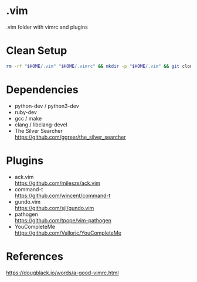 # .vim
.vim folder with vimrc and plugins

# Clean Setup
```bash
rm -rf "$HOME/.vim" "$HOME/.vimrc" && mkdir -p "$HOME/.vim" && git clone git@github.com:image357/.vim.git "$HOME/.vim" || git clone https://github.com/image357/.vim.git "$HOME/.vim" && "$HOME/.vim/setup.sh"
```

# Dependencies
* python-dev / python3-dev
* ruby-dev
* gcc / make
* clang / libclang-devel
* The Silver Searcher  
  https://github.com/ggreer/the_silver_searcher

# Plugins
* ack.vim  
  https://github.com/mileszs/ack.vim
* command-t  
  https://github.com/wincent/command-t
* gundo.vim  
  https://github.com/sjl/gundo.vim
* pathogen  
  https://github.com/tpope/vim-pathogen
* YouCompleteMe  
  https://github.com/Valloric/YouCompleteMe



# References
https://dougblack.io/words/a-good-vimrc.html
